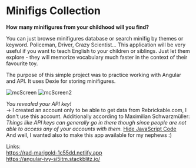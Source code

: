 # Minifigs Collection

**How many minifigures from your childhood will you find?**

You can just browse minifigures database or search minifig by themes or keyword. Policeman, Driver, Crazy Scientist... This application will be very useful if you want to teach English to your children or siblings. Just let them explore - they will memorize vocabulary much faster in the context of their favourite toy.

The purpose of this simple project was to practice working with Angular and API. It uses Dexie for storing minifigures.

![mcScreen](https://user-images.githubusercontent.com/71113600/212528741-c0b519ad-0209-41c8-a52a-70e6d9dd2a22.png)
![mcScreen2](https://user-images.githubusercontent.com/71113600/212528750-4406f677-cf24-4a17-9d80-28da051431dc.png)


*You revealed your API key!*  
-> I created an account only to be able to get data from Rebrickable.com, I don't use this account. Additionally according to Maximilian Schwarzmüller:
*Things like API keys can generally go in there though since people are not able to access any of your accounts with them.* [Hide JavaScript Code](https://academind.com/tutorials/hide-javascript-code)  
And well, I wanted also to make this app available for my nephews :)

Links:  
https://rad-marigold-1c55dd.netlify.app  
https://angular-ivy-si5itm.stackblitz.io/
